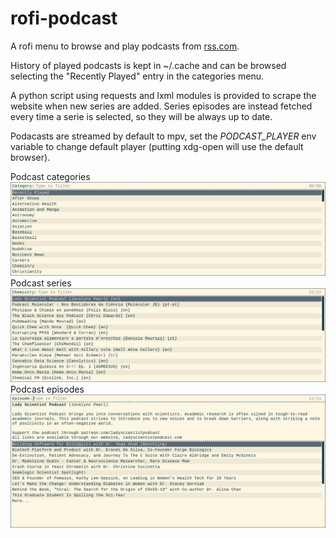 # rofi-podcast
A rofi menu to browse and play podcasts from [rss.com](https://rss.com/community/).  

History of played podcasts is kept in ~/.cache and can be browsed selecting the "Recently Played" entry in the categories menu.  

A python script using requests and lxml modules is provided to scrape the website when new series are added.
Series episodes are instead fetched every time a serie is selected, so they will be always up to date.  

Podacasts are streamed by default to mpv, set the *PODCAST_PLAYER* env variable to change default player (putting xdg-open will use the default browser).

Podcast categories
![podcast categories](https://github.com/giomatfois62/rofi-podcast/blob/main/screenshots/pocast_categories.png)
Podcast series 
![podcast series](https://github.com/giomatfois62/rofi-podcast/blob/main/screenshots/podcast_series.png)
Podcast episodes 
![podcast episodes](https://github.com/giomatfois62/rofi-podcast/blob/main/screenshots/podcast_episodes.png)
